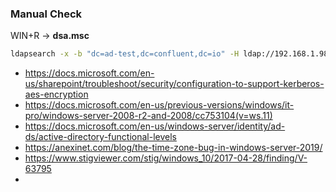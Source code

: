 ### Manual Check

WIN+R -> **dsa.msc**

```bash
ldapsearch -x -b "dc=ad-test,dc=confluent,dc=io" -H ldap://192.168.1.98 -D "cn=testuser,cn=Users,dc=ad-test,dc=confluent,dc=io" -W
```

- https://docs.microsoft.com/en-us/sharepoint/troubleshoot/security/configuration-to-support-kerberos-aes-encryption
- https://docs.microsoft.com/en-us/previous-versions/windows/it-pro/windows-server-2008-r2-and-2008/cc753104(v=ws.11)
- https://docs.microsoft.com/en-us/windows-server/identity/ad-ds/active-directory-functional-levels
- https://anexinet.com/blog/the-time-zone-bug-in-windows-server-2019/
- https://www.stigviewer.com/stig/windows_10/2017-04-28/finding/V-63795
- 
